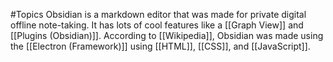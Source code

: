 #Topics 
Obsidian is a markdown editor that was made for private digital offline note-taking. 
It has lots of cool features like a [[Graph View]] and [[Plugins (Obsidian)]].
According to [[Wikipedia]], Obsidian was made using the [[Electron (Framework)]] using [[HTML]], [[CSS]], and [[JavaScript]].